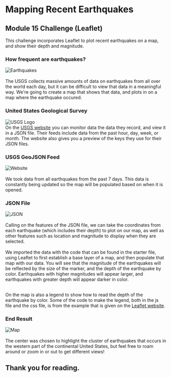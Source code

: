 # Mapping Recent Earthquakes
## Module 15 Challenge (Leaflet)
This challenge incorporates Leaflet to plot recent earthquakes on a map, and show their depth and magnitude.

### How frequent are earthquakes?
![Earthquakes](https://github.com/rileyunverferth/leaflet-challenge/blob/main/Starter_Code/Images/6-Time_Keeps_On_Ticking.gif?raw=true)
<br><br>The USGS collects massive amounts of data on earthquakes from all over the world each day, but it can be difficult to view that data in a meaningful way. We're going to create a map that shows that data, and plots in on a map where the earthquake occured.

### United States Geological Survey
![USGS Logo](https://github.com/rileyunverferth/leaflet-challenge/blob/main/Starter_Code/Images/1-Logo.png?raw=true)
<br>On the [USGS website](https://earthquake.usgs.gov/earthquakes/feed/v1.0/geojson.php) you can monitor data the data they record, and view it in a JSON file. Their feeds include data from the past hour, day, week, or month. The website also gives you a preview of the keys they use for their JSON files. <br>

### USGS GeoJSON Feed
![Website](https://github.com/rileyunverferth/leaflet-challenge/blob/main/Starter_Code/Images/3-Data.png?raw=true)
<br><br>We took data from all earthquakes from the past 7 days. This data is constantly being updated so the map will be populated based on when it is opened.

### JSON File
![JSON](https://github.com/rileyunverferth/leaflet-challenge/blob/main/Starter_Code/Images/4-JSON.png)
<br><br>Calling on the features of the JSON file, we can take the coordinates from each earthquake (which includes their depth) to plot on our map, as well as other features such as location and magnitude to display when they are selected.
<br><br>We imported the data with the code that can be found in the starter file, using Leaflet to first establish a base layer of a map, and then populate that map with our data. You will see that the magnitude of the earthquakes will be reflected by the size of the marker, and the depth of the earthquake by color. Earthquakes with higher magnitudes will appear larger, and earthquakes with greater depth will appear darker in color.

<br>On the map is also a legend to show how to read the depth of the earthquake by color. Some of the code to make the legend, both in the js file and the css file, is from the example that is given on the [Leaflet website](https://leafletjs.com/examples/choropleth/).
### End Result
![Map](https://github.com/rileyunverferth/leaflet-challenge/blob/main/Starter_Code/Images/2-BasicMap.png)
<br><br>The center was chosen to highlight the cluster of earthquakes that occurs in the western part of the continental United States, but feel free to roam around or zoom in or out to get different views!

## Thank you for reading.
